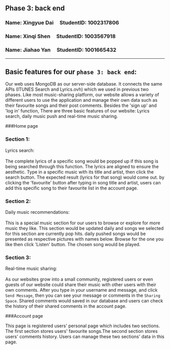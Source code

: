 
## Phase 3: back end

### Name: Xingyue Dai &nbsp;&nbsp;&nbsp; StudentID: 1002317806

### Name: Xinqi Shen &nbsp;&nbsp;&nbsp; StudentID: 1003567918

### Name: Jiahao Yan &nbsp;&nbsp;&nbsp; StudentID: 1001665432

---

## Basic features for our `phase 3: back end`:
Our web uses MongoDB as our server-side database. It connects the same APIs (ITUNES Search and Lyrics.ovh) which we used in previous two phases.
Like most music-sharing platform, our website allows a variety of different users to use
the application and manage their own data such as their favourite songs and their 
post comments. Besides the 'sign up' and 'log in' function, There are three basic  features of our website: Lyrics search, daily music push and real-time music sharing.

###Home page

### Section 1:

Lyrics search: <br></br>The complete lyrics of a specific song would be popped up if this song is being searched through this function.
The lyrics are aligned to ensure the aesthetic. Type in a specific music with its title and artist, then click the search button. 
The expected result (lyrics for that song) would come out.
by clicking the 'favourite' button after typing in song title and artist, users can add this specific song to their favourite list in the account page.

### Section 2:

Daily music recommendations: <br></br>This is a special music section for our users to browse or explore for more music they like. 
This section would be updated daily and songs we selected for this section are currently pop hits.
daily pushed songs would be presented as respective pictures with names below. Browse for the one you like then click 
'Listen' button. The chosen song would be played.

### Section 3:

Real-time music sharing:<br></br>
As our websites grow into a small community, registered users or even guests of our website could share their music with other users with their own comments. After you type in your username and message, and click `Send Message`, then you can see your message or comments in the `Sharing Space`. Shared comments would saved in our database and users
can check the history of their shared comments in the account page.

###Account page

This page is registered users' personal page which includes two sections. The first section stores users' favourite songs.The second section stores users' comments history. Users can manage  these two sections' data  in this page.

